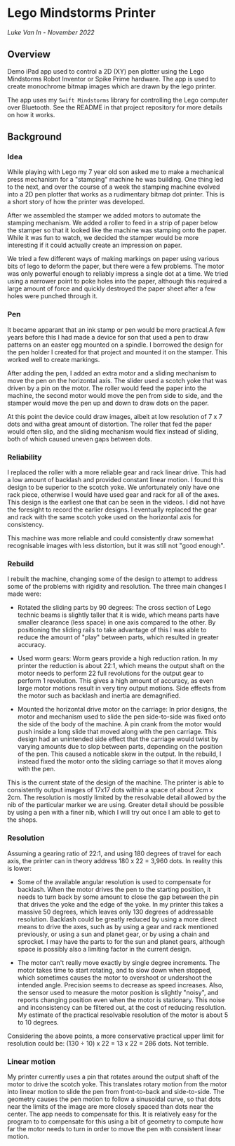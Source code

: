 #  Lego Mindstorms Printer

*Luke Van In - November 2022*

## Overview

Demo iPad app used to control a 2D (XY) pen plotter using the Lego Mindstorms 
Robot Inventor or Spike Prime hardware. The app is used to create monochrome 
bitmap images which are drawn by the lego printer.

The app uses my `Swift Mindstorms` library for controlling the Lego computer 
over  Bluetooth. See the README in that project repository for more details on
how it works. 

## Background

### Idea

While playing with Lego my 7 year old son asked me to make a mechanical press 
mechanism for a "stamping" machine he was building. One thing led to the next, 
and over the course of a week the stamping machine evolved into a 2D pen plotter 
that works as a rudimentary bitmap dot printer. This is a short story of how the 
printer was developed.

After we assembled the stamper we added motors to automate the stamping 
mechanism. We added a roller to feed in a strip of paper below the stamper so 
that it looked like the machine was stamping onto the paper. While it was fun to 
watch, we decided the stamper would be more interesting if it could actually 
create an impression on paper.

We tried a few different ways of making markings on paper using various bits of 
lego to deform the paper, but there were a few problems. The motor was only 
powerful enough to reliably impress a single dot at a time. We tried using a 
narrower point to poke holes into the paper, although this required a large 
amount of force and quickly destroyed the paper sheet after a few holes were 
punched through it.

### Pen

It became apparant that an ink stamp or pen would be more practical.A few years 
before this I had made a device for son that used a pen to draw patterns on an 
easter egg mounted on a spindle. I borrowed the design for the pen holder I 
created for that project and mounted it on the stamper. This worked well to 
create markings.

After adding the pen, I added an extra motor and a sliding mechanism to move the 
pen on the horizontal axis. The slider used a scotch yoke that was driven by 
a pin on the motor. The roller would feed the paper into the machine, the 
second motor would move the pen from side to side, and the stamper would move the 
pen up and down to draw dots on the paper. 

At this point the device could draw images, albeit at low resolution of 7 x 7 
dots and witha great amount of distortion. The roller that fed the paper would 
often slip, and the sliding mechanism would flex instead of sliding, both of 
which caused uneven gaps between dots. 

### Reliability

I replaced the roller with a more reliable gear and rack linear drive. This had 
a low amount of backlash and provided constant linear motion. I found this 
design to be superior to the scotch yoke. We unfortunately only have one rack
piece, otherwise I would have used gear and rack for all of the axes. This 
design is the earliest one that can be seen in the videos. I did not have the 
foresight to record the earlier designs. I eventually replaced the gear and rack 
with the same scotch yoke used on the horizontal axis for consistency.

This machine was more reliable and could consistently draw somewhat recognisable 
images with less distortion, but it was still not "good enough".

### Rebuild

I rebuilt the machine, changing some of the design to attempt to address some of 
the problems with rigidity and resolution. The three main changes I made were:
 
- Rotated the sliding parts by 90 degrees: The cross section of Lego technic 
beams is slightly taller that it is wide, which means parts have smaller 
clearance (less space) in one axis compared to the other. By positioning the 
sliding rails to take advantage of this I was able to reduce the amount of 
"play" between parts, which resulted in greater accuracy.

- Used worm gears: Worm gears provide a high reduction ration. In my printer 
the reduction is about 22:1, which means the output shaft on the motor needs to 
perform 22 full revolutions for the output gear to perform 1 revolution. This 
gives a high amount of accuracy, as even large motor motions result in very tiny
output motions. Side effects from the motor such as backlash and inertia are
demagnified.

- Mounted the horizontal drive motor on the carriage: In prior designs, the
motor and mechanism used to slide the pen side-to-side was fixed onto the side
of the body of the machine. A pin crank from the motor would push inside a long
slide that moved along with the pen carriage. This design had an unintended side 
effect that the carriage would twist by varying amounts due to slop between 
parts, depending on the position of the pen. This caused a noticable skew in 
the output. In the rebuild, I instead fixed the motor onto the sliding carriage
so that it moves along with the pen. 

This is the current state of the design of the machine. The printer is able to 
consistently output images of 17x17 dots within a space of about 2cm x 2cm. The 
resolution is mostly limited by the resolvable detail allowed by the nib of the 
particular marker we are using. Greater detail should be possible by using a pen
with a finer nib, which I will try out once I am able to get to the shops.

### Resolution

Assuming a gearing ratio of 22:1, and using 180 degrees of travel for each axis,
the printer can in theory address 180 x 22 = 3,960 dots. In reality this is 
lower:

- Some of the available angular resolution is used to compensate for backlash. 
When the motor drives the pen to the starting position, it needs to turn back
by some amount to close the gap between the pin that drives the yoke and the 
edge of the yoke. In my printer this takes a massive 50 degrees, which leaves
only 130 degrees of addressable resolution. Backlash could be greatly reduced by 
using a more direct means to drive the axes, such as by using a gear and rack
mentioned previously, or using a sun and planet gear, or by using a chain and
sprocket. I may have the parts to for the sun and planet gears, although space 
is possibly also a limiting factor in the current design.   

- The motor can't really move exactly by single degree increments. The motor 
takes time to start rotating, and to slow down when stopped, which sometimes 
causes the motor to overshoot or undershoot the intended angle. Precision seems
to decrease as speed increases. Also, the sensor used to measure the motor 
position is slightly "noisy", and reports changing position even when the motor
is stationary. This noise and inconsistency can be filtered out, at the cost
of reducing resolution. My estimate of the practical resolvable resolution of 
the motor is about 5 to 10 degrees.

Considering the above points, a more conservative practical upper limit for 
resolution could be: (130 ÷ 10) x 22 = 13 x 22 = 286 dots. Not terrible. 

### Linear motion

My printer currently uses a pin that rotates around the output shaft of the 
motor to drive the scotch yoke. This translates rotary motion from the motor 
into linear motion to slide the pen from front-to-back and side-to-side. The 
geometry causes the pen motion to follow a sinusoidal curve, so that dots near
the limits of the image are more closely spaced than dots near the center. The
app needs to compensate for this. It is relatively easy for the program to to 
compensate for this using a bit of geometry to compute how far the motor needs 
to turn in order to move the pen with consistent linear motion.   
